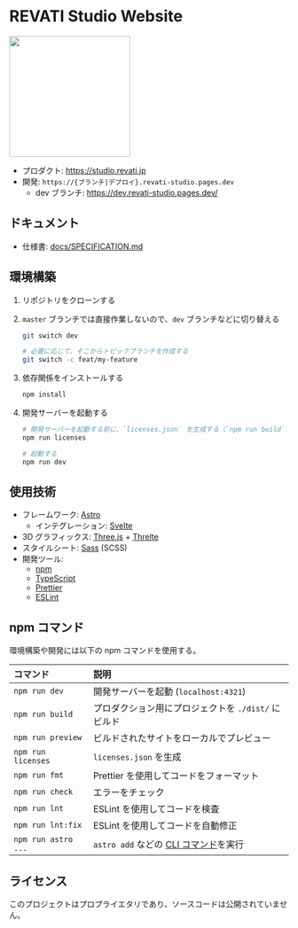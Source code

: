 # REVATI Studio Website

<img src="https://dev.revati-studio.pages.dev/images/Revati-Studio_header_orange.png" alt="" height="218" />

- プロダクト: https://studio.revati.jp
- 開発: `https://{ブランチ|デプロイ}.revati-studio.pages.dev`
  - dev ブランチ: https://dev.revati-studio.pages.dev/

## ドキュメント

- 仕様書: [docs/SPECIFICATION.md](./docs/SPECIFICATION.md)

## 環境構築

1. リポジトリをクローンする
1. `master` ブランチでは直接作業しないので、`dev` ブランチなどに切り替える

   ```bash
   git switch dev

   # 必要に応じて、そこからトピックブランチを作成する
   git switch -c feat/my-feature
   ```

1. 依存関係をインストールする
   ```bash
   npm install
   ```
1. 開発サーバーを起動する

   ```bash
   # 開発サーバーを起動する前に、`licenses.json` を生成する（`npm run build` では自動で実行される）
   npm run licenses

   # 起動する
   npm run dev
   ```

## 使用技術

- フレームワーク: [Astro](https://astro.build)
  - インテグレーション: [Svelte](https://svelte.dev)
- 3D グラフィックス: [Three.js](https://threejs.org) + [Threlte](https://threlte.xyz/)
- スタイルシート: [Sass](https://sass-lang.com) (SCSS)
- 開発ツール:
  - [npm](https://npmjs.com)
  - [TypeScript](https://typescriptlang.org)
  - [Prettier](https://prettier.io)
  - [ESLint](https://eslint.org)

## npm コマンド

環境構築や開発には以下の npm コマンドを使用する。

| コマンド            | 説明                                                                                          |
| :------------------ | :-------------------------------------------------------------------------------------------- |
| `npm run dev`       | 開発サーバーを起動 (`localhost:4321`)                                                         |
| `npm run build`     | プロダクション用にプロジェクトを `./dist/` にビルド                                           |
| `npm run preview`   | ビルドされたサイトをローカルでプレビュー                                                      |
| `npm run licenses`  | `licenses.json` を生成                                                                        |
| `npm run fmt`       | Prettier を使用してコードをフォーマット                                                       |
| `npm run check`     | エラーをチェック                                                                              |
| `npm run lnt`       | ESLint を使用してコードを検査                                                                 |
| `npm run lnt:fix`   | ESLint を使用してコードを自動修正                                                             |
| `npm run astro ...` | `astro add` などの [CLI コマンド](https://docs.astro.build/ja/reference/cli-reference/)を実行 |

## ライセンス

このプロジェクトはプロプライエタリであり、ソースコードは公開されていません。
